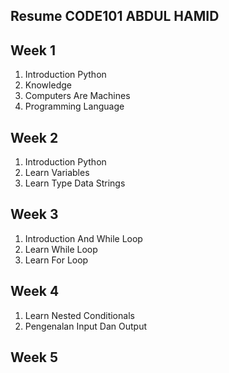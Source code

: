 ## Resume CODE101 ABDUL HAMID

## Week 1

1. Introduction Python
2. Knowledge
3. Computers Are Machines
4. Programming Language

## Week 2
1. Introduction Python
2. Learn Variables
3. Learn Type Data Strings

## Week 3
1. Introduction And While Loop
2. Learn While Loop
3. Learn For Loop

## Week 4
1. Learn Nested Conditionals
2. Pengenalan Input Dan Output

## Week 5
